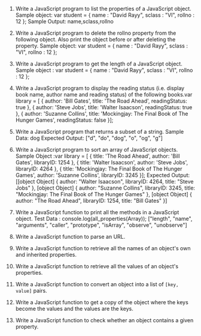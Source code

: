 1. Write a JavaScript program to list the properties of a JavaScript object.
   Sample object:
   var student = {
   name : "David Rayy",
   sclass : "VI",
   rollno : 12 };
   Sample Output: name,sclass,rollno
2. Write a JavaScript program to delete the rollno property from the following object. Also print the object before or after deleting the property.
   Sample object:
   var student = {
   name : "David Rayy",
   sclass : "VI",
   rollno : 12 };
3. Write a JavaScript program to get the length of a JavaScript object.
   Sample object :
   var student = {
   name : "David Rayy",
   sclass : "VI",
   rollno : 12 };
4. Write a JavaScript program to display the reading status (i.e. display book name, author name and reading status) of the following books.var library = [
   {
   author: 'Bill Gates',
   title: 'The Road Ahead',
   readingStatus: true
   },
   {
   author: 'Steve Jobs',
   title: 'Walter Isaacson',
   readingStatus: true
   },
   {
   author: 'Suzanne Collins',
   title: 'Mockingjay: The Final Book of The Hunger Games',
   readingStatus: false
   }];

5. Write a JavaScript program that returns a subset of a string.
   Sample Data: dog
   Expected Output: ["d", "do", "dog", "o", "og", "g"]
6. Write a JavaScript program to sort an array of JavaScript objects.
   Sample Object :var library = [
   {
   title: 'The Road Ahead',
   author: 'Bill Gates',
   libraryID: 1254
   },
   {
   title: 'Walter Isaacson',
   author: 'Steve Jobs',
   libraryID: 4264
   },
   {
   title: 'Mockingjay: The Final Book of The Hunger Games',
   author: 'Suzanne Collins',
   libraryID: 3245
   }];
   Expected Output:[[object Object] {
   author: "Walter Isaacson",
   libraryID: 4264,
   title: "Steve Jobs"
   }, [object Object] {
   author: "Suzanne Collins",
   libraryID: 3245,
   title: "Mockingjay: The Final Book of The Hunger Games"
   }, [object Object] {
   author: "The Road Ahead",
   libraryID: 1254,
   title: "Bill Gates"
   }]

7. Write a JavaScript function to print all the methods in a JavaScript object.
   Test Data :
   console.log(all_properties(Array));
   ["length", "name", "arguments", "caller", "prototype", "isArray", "observe", "unobserve"]
8. Write a JavaScript function to parse an URL.
9. Write a JavaScript function to retrieve all the names of an object's own and inherited properties.
10. Write a JavaScript function to retrieve all the values of an object's properties.
11. Write a JavaScript function to convert an object into a list of `[key, value]` pairs.
12. Write a JavaScript function to get a copy of the object where the keys become the values and the values are the keys.
13. Write a JavaScript function to check whether an object contains a given property.
